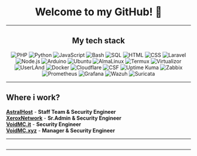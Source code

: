 <h1 align="center">Welcome to my GitHub! 👋 </h1>

<hr>
  <h2 align="center">My tech stack</h2>
  
  <p align="center">
    <a>
      <img src="https://img.shields.io/badge/PHP-787CB5?style=for-the-badge&logo=php&logoColor=white" alt="PHP">
      <img src="https://img.shields.io/badge/Python-FFD343?style=for-the-badge&logo=python&logoColor=white" alt="Python">
      <img src="https://img.shields.io/badge/JavaScript-F7DF1E?style=for-the-badge&logo=javascript&logoColor=white" alt="JavaScript">
      <img src="https://img.shields.io/badge/Bash-4EAA25?style=for-the-badge&logo=gnubash&logoColor=white" alt="Bash">
      <img src="https://img.shields.io/badge/SQL-00618A?style=for-the-badge&logo=mysql&logoColor=white" alt="SQL">
      <img src="https://img.shields.io/badge/HTML-E34F26?style=for-the-badge&logo=html5&logoColor=white" alt="HTML">
      <img src="https://img.shields.io/badge/CSS-1572B6?style=for-the-badge&logo=css3&logoColor=white" alt="CSS">
      <img src="https://img.shields.io/badge/Laravel-FF2D20?style=for-the-badge&logo=laravel&logoColor=white" alt="Laravel">
      <img src="https://img.shields.io/badge/Node.js-339933?style=for-the-badge&logo=node.js&logoColor=white" alt="Node.js">
      <img src="https://img.shields.io/badge/Arduino-00979D?style=for-the-badge&logo=arduino&logoColor=white" alt="Arduino">
      <img src="https://img.shields.io/badge/Ubuntu-E95420?style=for-the-badge&logo=ubuntu&logoColor=white" alt="Ubuntu">
      <img src="https://img.shields.io/badge/AlmaLinux-2C5CC5?style=for-the-badge&logo=almalinux&logoColor=white" alt="AlmaLinux">
      <img src="https://img.shields.io/badge/Termux-000000?style=for-the-badge&logo=termux&logoColor=white" alt="Termux">
      <img src="https://img.shields.io/badge/Virtualizor-5296D6?style=for-the-badge&logo=virtualizor&logoColor=white" alt="Virtualizor">
      <img src="https://img.shields.io/badge/UserLAnd-000000?style=for-the-badge&logo=userland&logoColor=white" alt="UserLAnd">
      <img src="https://img.shields.io/badge/Docker-2496ED?style=for-the-badge&logo=docker&logoColor=white" alt="Docker">
      <img src="https://img.shields.io/badge/Cloudflare-F48120?style=for-the-badge&logo=cloudflare&logoColor=white" alt="Cloudflare">
      <img src="https://img.shields.io/badge/CSF-D81B60?style=for-the-badge&logo=csf&logoColor=white" alt="CSF">
      <img src="https://img.shields.io/badge/Uptime_Kuma-4CAF50?style=for-the-badge&logo=uptime-kuma&logoColor=white" alt="Uptime Kuma">
      <img src="https://img.shields.io/badge/Zabbix-CC0000?style=for-the-badge&logo=zabbix&logoColor=white" alt="Zabbix">
      <img src="https://img.shields.io/badge/Prometheus-E6522C?style=for-the-badge&logo=prometheus&logoColor=white" alt="Prometheus">
      <img src="https://img.shields.io/badge/Grafana-F46800?style=for-the-badge&logo=grafana&logoColor=white" alt="Grafana">
      <img src="https://img.shields.io/badge/Wazuh-00A6D6?style=for-the-badge&logo=wazuh&logoColor=white" alt="Wazuh">
      <img src="https://img.shields.io/badge/Suricata-1E1E1E?style=for-the-badge&logo=suricata&logoColor=white" alt="Suricata">
    </a>
  </p>
</hr>

<hr>
  <h2> Where i work? </h2>
</hr>


[**AstralHost**](https://astralhost.cloud) - **Staff Team & Security Engineer**
<br>
[**XeroxNetwork**](https://xeroxnetwork.it) - **Sr.Admin & Security Engineer**
<br>
[**VoidMC.it**](https://voidmc.it) - **Security Engineer**
<br>
[**VoidMC.xyz**](https://voidmc.xyz) - **Manager & Security Engineer**
<br>


<hr>
  <p align="center"><img src="https://github-readme-stats.vercel.app/api/top-langs/?username=antonio-camplone&theme=gruvbox" alt="" /></p>
<hr>
